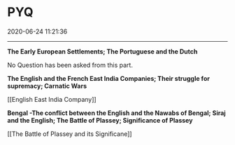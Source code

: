 # PYQ
2020-06-24 11:21:36
            
---


**The Early European Settlements; The Portuguese and the Dutch**


No Question has been asked from this part.


**The English and the French East India Companies; Their struggle for** **supremacy; Carnatic Wars**

[[English East India Company]]

**Bengal -The conflict between the English and the Nawabs of Bengal; Siraj** **and the English; The Battle of Plassey; Significance of Plassey**

[[The Battle of Plassey and its Significane]]



